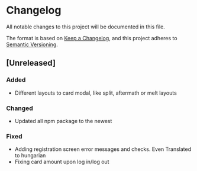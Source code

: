 # Changelog

All notable changes to this project will be documented in this file.

The format is based on [Keep a Changelog](https://keepachangelog.com/en/1.0.0/), and this project adheres to [Semantic Versioning](https://semver.org/spec/v2.0.0.html).

## [Unreleased]

### Added

-   Different layouts to card modal, like split, aftermath or melt layouts

### Changed

-   Updated all npm package to the newest

### Fixed

-   Adding registration screen error messages and checks. Even Translated to hungarian
-   Fixing card amount upon log in/log out
